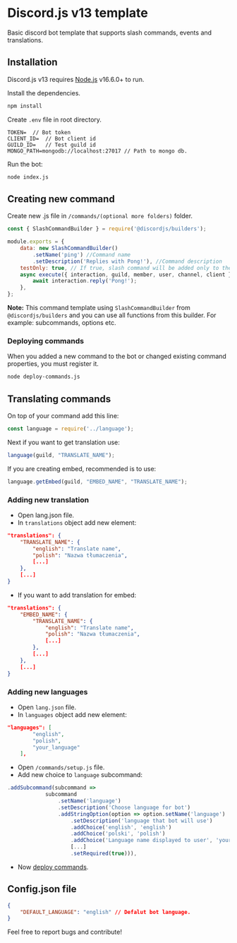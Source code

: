 # Discord.js v13 template
Basic discord bot template that supports slash commands, events and translations.
## Installation
Discord.js v13 requires [Node.js](https://nodejs.org/) v16.6.0+ to run.

Install the dependencies.
```sh
npm install
```

Create `.env` file in root directory.
```env
TOKEN=  // Bot token
CLIENT_ID=  // Bot client id
GUILD_ID=   // Test guild id
MONGO_PATH=mongodb://localhost:27017 // Path to mongo db.
```

Run the bot:
```sh
node index.js
```

## Creating new command
Create new .js file in `/commands/(optional more folders)` folder.
```js
const { SlashCommandBuilder } = require('@discordjs/builders');

module.exports = {
    data: new SlashCommandBuilder()
        .setName('ping') //Command name
        .setDescription('Replies with Pong!'), //Command description
    testOnly: true, // If true, slash command will be added only to the test guild.
    async execute({ interaction, guild, member, user, channel, client } ) {
        await interaction.reply('Pong!');
    },
};
```
**Note:** This command template using `SlashCommandBuilder` from `@discordjs/builders` and you can use all functions from this builder. For example: subcommands, options etc.
### Deploying commands
When you added a new command to the bot or changed existing command properties, you must register it.
```sh
node deploy-commands.js
```

## Translating commands
On top of your command add this line:
```js
const language = require('../language');
```
Next if you want to get translation use:
```js
language(guild, "TRANSLATE_NAME");
```
If you are creating embed, recommended is to use:
```js
language.getEmbed(guild, "EMBED_NAME", "TRANSLATE_NAME");
```

### Adding new translation
- Open lang.json file.
- In `translations` object add new element:
```json
"translations": {
    "TRANSLATE_NAME": {
        "english": "Translate name",
        "polish": "Nazwa tłumaczenia",
        [...]
    },
    [...]
}
```
- If you want to add translation for embed:
```json
"translations": {
    "EMBED_NAME": {
        "TRANSLATE_NAME": {
            "english": "Translate name",
            "polish": "Nazwa tłumaczenia",
            [...]
        },
        [...]
    },
    [...]
}
```

### Adding new languages
- Open `lang.json` file.
- In `languages` object add new element:
```json
"languages": [
        "english",
        "polish",
        "your_language"
    ],
```
- Open `/commands/setup.js` file.
- Add new choice to `language` subcommand:
```js
.addSubcommand(subcommand =>
            subcommand
                .setName('language')
                .setDescription('Choose language for bot')
                .addStringOption(option => option.setName('language')
                    .setDescription('language that bot will use')
                    .addChoice('english', 'english')
                    .addChoice('polski', 'polish')
                    .addChoice('Language name displayed to user', 'your_language')
                    [...]
                    .setRequired(true))),
```
- Now [deploy commands](#deploying-commands).

## Config.json file
```json
{
    "DEFAULT_LANGUAGE": "english" // Defalut bot language.
}
```


Feel free to report bugs and contribute!
